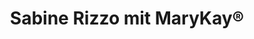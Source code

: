 ---
title: "Sabine Rizzo mit MaryKay®"
url: /rottenburg-am-neckar/sabine-rizzo-mit-marykay-r/
shop: Kosmetik
---